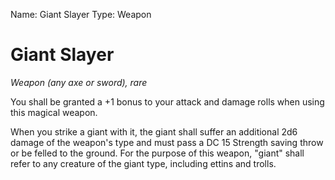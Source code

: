 Name: Giant Slayer 
Type: Weapon 

# Giant Slayer 
_Weapon (any axe or sword), rare_ 

You shall be granted a +1 bonus to your attack and damage rolls when using this magical weapon. 

When you strike a giant with it, the giant shall suffer an additional 2d6 damage of the weapon's type and must pass a DC 15 Strength saving throw or be felled to the ground. For the purpose of this weapon, "giant" shall refer to any creature of the giant type, including ettins and trolls.